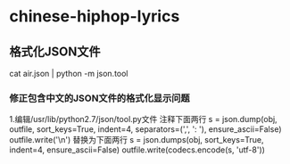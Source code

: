 # chinese-hiphop-lyrics

## 格式化JSON文件
cat air.json | python -m json.tool

### 修正包含中文的JSON文件的格式化显示问题
1.编辑/usr/lib/python2.7/json/tool.py文件
注释下面两行
s = json.dump(obj, outfile, sort_keys=True, indent=4, separators=(',', ': '), ensure_ascii=False)
outfile.write('\n')
替换为下面两行
s = json.dumps(obj, sort_keys=True, indent=4, ensure_ascii=False)
outfile.write(codecs.encode(s, 'utf-8'))
